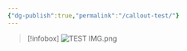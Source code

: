 ```yaml
---
{"dg-publish":true,"permalink":"/callout-test/"}
---
```




>[!infobox]
>![TEST IMG.png](/img/user/z_Images/TEST%20IMG.png)